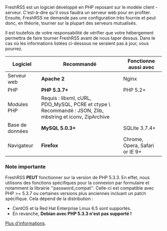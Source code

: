 FreshRSS est un logiciel développé en PHP reposant sur le modèle client - serveur. C'est-à-dire qu'il vous faudra un serveur web pour en profiter. Ensuite, FreshRSS ne demande pas une configuration très fournie et peut donc, en théorie, tourner sur la plupart des serveurs mutualisés.

Il est toutefois de votre responsabilité de vérifier que votre hébergement permettra de faire tourner FreshRSS avant de nous taper dessus. Dans le cas où les informations listées ci-dessous ne seraient pas à jour, vous pourrez.

 | Logiciel         | Recommandé                                                                                                | Fonctionne aussi avec          | 
 | --------         | -----------                                                                                                | ---------------------          | 
 | Serveur web      | **Apache 2**                                                                                               | Nginx                          | 
 | PHP              | **PHP 5.3.7+**                                                                                             | PHP 5.2+                       | 
 | Modules PHP      | Requis : libxml, cURL, PDO_MySQL, PCRE et ctype \\ Recommandé : JSON, Zlib, mbstring et iconv, ZipArchive |                                | 
 | Base de données | **MySQL 5.0.3+**                                                                                           | SQLite 3.7.4+                  | 
 | Navigateur       | **Firefox**                                                                                                | Chrome, Opera, Safari or IE 9+ | 

### Note importante

FreshRSS **PEUT** fonctionner sur la version de PHP 5.3.3. En effet, nous utilisons des fonctions spécifiques pour la connexion par formulaire et notamment la librairie ''password_compat''. Celle-ci est compatible avec PHP >= 5.3.7 ou certaines versions plus anciennes incluant un patch spécifique. Cela dépend de la distribution :

*  CentOS et la Red Hat Enterprise Linux 6.5 sont supportés.
*  En revanche, **Debian avec PHP 5.3.3 n'est pas supporté !**

[Plus d'informations](https://github.com/ircmaxell/password_compat#requirements).


